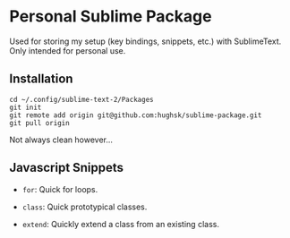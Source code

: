 # Personal Sublime Package
Used for storing my setup (key bindings, snippets, etc.) with SublimeText. Only intended for personal use.

## Installation

    cd ~/.config/sublime-text-2/Packages
    git init
    git remote add origin git@github.com:hughsk/sublime-package.git
    git pull origin
    
Not always clean however...

## Javascript Snippets
* `for`: Quick for loops.

* `class`: Quick prototypical classes.

* `extend`: Quickly extend a class from an existing class.